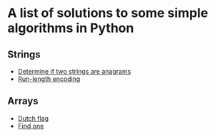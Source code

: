 # A list of solutions to some simple algorithms in Python

## Strings

- [Determine if two strings are anagrams](./strings/is_anagram.py)
- [Run-length encoding](./strings/run-length.py)

## Arrays

- [Dutch flag](./arrays/dutch_flag.py)
- [Find one](./arrays/find_one.py)
